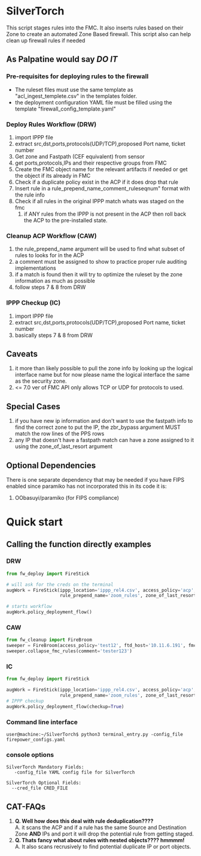 # SilverTorch
This script stages rules into the FMC. It also inserts rules based on their Zone to create an automated Zone Based firewall. This script also can help clean up firewall rules if needed

## As Palpatine would say *DO IT*
### Pre-requisites for deploying rules to the firewall
* The ruleset files must use the same template as  "acl_ingest_templete.csv" in the templates folder.
* the deployment configuration YAML file must be filled using the template "firewall_config_template.yaml" 

### Deploy Rules Workflow (DRW)
1. import IPPP file
2. extract src,dst,ports,protocols(UDP/TCP),proposed Port name, ticket number
3. Get zone and Fastpath (CEF equivalent) from sensor
4. get ports,protocols,IPs and their respective groups from FMC
5. Create the FMC object name for the relevant artifacts if needed or get the object if its already in FMC
6. Check if a duplicate policy exist in the ACP if it does drop that rule
7. Insert rule in a rule_prepend_name_comment_ruleseqnum" format with the rule info
8. Check if all rules in the original IPPP match whats was staged on the fmc
   1. if ANY rules from the IPPP is not present in the ACP then roll back the ACP to the pre-installed state.

### Cleanup ACP Workflow (CAW)
1. the rule_prepend_name argument will be used to find what subset of rules to looks for in the ACP
2.  a comment must be assigned to show to practice proper rule auditing implementations
3. if a match is found then it will try to optimize the ruleset by the zone information as much as possible
4. follow steps 7 & 8 from DRW

### IPPP Checkup (IC)
1. import IPPP file
2. extract src,dst,ports,protocols(UDP/TCP),proposed Port name, ticket number
3. basically steps 7 & 8 from DRW

## Caveats
1. it more than likely possible to pull the zone info by looking up the logical interface name but for now please name the logical interface the same as the security zone.
2. <= 7.0 ver of FMC API only allows TCP or UDP for protocols to used.

## Special Cases
1. if you have new ip information and don't want to use the fastpath info to find the correct zone to put the IP, the zbr_bypass argument MUST match the row lines of the PPS rows
2. any IP that doesn't have a fastpath match can have a zone assigned to it using the zone_of_last_resort argument

## Optional Dependencies
There is one separate dependency that may be needed if you have FIPS enabled since paramiko has not incorporated this in its code it is:
1. OObasuyi/paramiko (for FIPS compliance)

# Quick start
## Calling the function directly examples

### DRW
```python
from fw_deploy import FireStick

# will ask for the creds on the terminal
augWork = FireStick(ippp_location='ippp_rel4.csv', access_policy='acp', ftd_host='10.11.6.191', fmc_host='10.11.6.60',
                    rule_prepend_name='zoom_rules', zone_of_last_resort='outside_zone', same_cred=True)

# starts workflow
augWork.policy_deployment_flow()
```
### CAW
```python
from fw_cleanup import FireBroom
sweeper = FireBroom(access_policy='test12', ftd_host='10.11.6.191', fmc_host='10.11.6.60', rule_prepend_name='test_st_beta_2', zone_of_last_resort='outside_zone')
sweeper.collapse_fmc_rules(comment='tester123')
```  
### IC
```python
from fw_deploy import FireStick

augWork = FireStick(ippp_location='ippp_rel4.csv', access_policy='acp', ftd_host='10.11.6.191', fmc_host='10.11.6.60',
                    rule_prepend_name='zoom_rules', zone_of_last_resort='outside_zone', same_cred=True)
# IPPP checkup
augWork.policy_deployment_flow(checkup=True)
```

### Command line interface
```console
user@machine:~/SilverTorch$ python3 terminal_entry.py -config_file firepower_configs.yaml
```
### console options
```console
SilverTorch Mandatory Fields:
   -config_file YAML config file for SilverTorch

SilverTorch Optional Fields:
  --cred_file CRED_FILE

```
## CAT-FAQs
1. **Q. Well how does this deal with rule deduplication????**  
A. it scans the ACP and if a rule has the same Source and Destination Zone **AND** IPs and port  it will drop the potential rule from getting staged.  
2. **Q. Thats fancy what about rules with nested objects???? hmmmm!**   
A. It also scans recrusively to find potential duplicate IP or port objects.  
